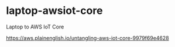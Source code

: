 # laptop-awsiot-core
Laptop to AWS IoT Core

https://aws.plainenglish.io/untangling-aws-iot-core-9979f69e4628
